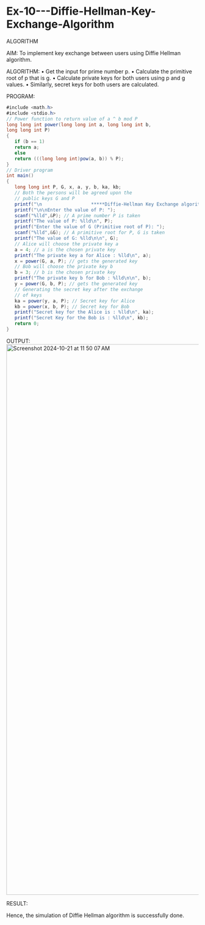 # Ex-10---Diffie-Hellman-Key-Exchange-Algorithm
ALGORITHM
 
AIM:
​To implement key exchange between users using Diffie Hellman algorithm.
 
ALGORITHM:
• Get the input for prime number p.
• Calculate the primitive root of p that is g.
• Calculate private keys for both users using p and g values.
• Similarly, secret keys for both users are calculated.
 
PROGRAM:
```c#
#include <math.h>
#include <stdio.h>
// Power function to return value of a ^ b mod P
long long int power(long long int a, long long int b,
long long int P)
{
   if (b == 1)
   return a;
   else
   return (((long long int)pow(a, b)) % P);
}
// Driver program
int main()
{
   long long int P, G, x, a, y, b, ka, kb;
   // Both the persons will be agreed upon the
   // public keys G and P
   printf("\n                  *****Diffie-Hellman Key Exchange algorithm*****\n\n");
   printf("\n\nEnter the value of P: ");
   scanf("%lld",&P); // A prime number P is taken
   printf("The value of P: %lld\n", P);
   printf("Enter the value of G (Primitive root of P): ");
   scanf("%lld",&G); // A primitive root for P, G is taken
   printf("The value of G: %lld\n\n", G);
   // Alice will choose the private key a
   a = 4; // a is the chosen private key
   printf("The private key a for Alice : %lld\n", a);
   x = power(G, a, P); // gets the generated key
   // Bob will choose the private key b
   b = 3; // b is the chosen private key
   printf("The private key b for Bob : %lld\n\n", b);
   y = power(G, b, P); // gets the generated key
   // Generating the secret key after the exchange
   // of keys
   ka = power(y, a, P); // Secret key for Alice
   kb = power(x, b, P); // Secret key for Bob
   printf("Secret key for the Alice is : %lld\n", ka);
   printf("Secret Key for the Bob is : %lld\n", kb);
   return 0;
}
```
 
OUTPUT:
<img width="1440" alt="Screenshot 2024-10-21 at 11 50 07 AM" src="https://github.com/user-attachments/assets/b1f79e15-6686-48f8-bb88-8f6740b7ceb0">



 
RESULT:

​Hence, the simulation of Diffie Hellman algorithm is successfully done.
 

